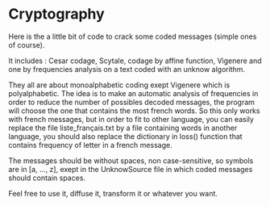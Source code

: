 # Cryptography

Here is the a little bit of code to crack some coded messages (simple ones of course). 

It includes : Cesar codage, Scytale, codage by affine function, Vigenere and one by frequencies analysis on a text coded with an unknow algorithm. 

They all are about monoalphabetic coding exept Vigenere which is polyalphabetic. 
The idea is to make an automatic analysis of frequencies in order to reduce the number of possibles decoded messages, the program will choose the one that contains the most french words. So this only works with french messages, but in order to fit to other language, you can easily replace the file liste_français.txt by a file containing words in another language, you should also replace the dictionary in loss() function that contains frequency of letter in a french message. 

The messages should be without spaces, non case-sensitive, so symbols are in [a, ..., z], exept in the UnknowSource file in which coded messages should contain spaces. 

Feel free to use it, diffuse it, transform it or whatever you want. 